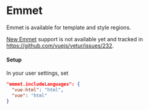 # Emmet

Emmet is available for template and style regions.

[New Emmet](https://code.visualstudio.com/updates/v1_13#_emmet-abbreviation-expansion-in-suggestion-list) support is not available yet and tracked in https://github.com/vuejs/vetur/issues/232.

#### Setup

In your user settings, set

  ```json
  "emmet.includeLanguages": {
    "vue-html": "html",
    "vue": "html"
  }
  ```
